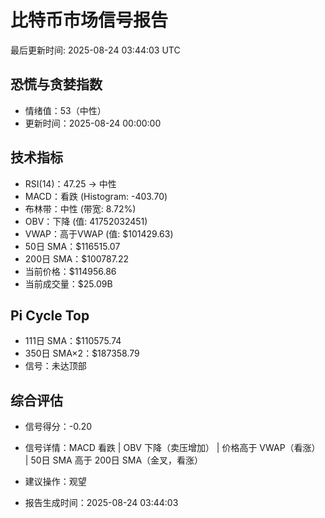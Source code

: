 # 比特币市场信号报告

最后更新时间: 2025-08-24 03:44:03 UTC

## 恐慌与贪婪指数
- 情绪值：53（中性）
- 更新时间：2025-08-24 00:00:00

## 技术指标
- RSI(14)：47.25 → 中性
- MACD：看跌 (Histogram: -403.70)
- 布林带：中性 (带宽: 8.72%)
- OBV：下降 (值: 41752032451)
- VWAP：高于VWAP (值: $101429.63)
- 50日 SMA：$116515.07
- 200日 SMA：$100787.22
- 当前价格：$114956.86
- 当前成交量：$25.09B

## Pi Cycle Top
- 111日 SMA：$110575.74
- 350日 SMA×2：$187358.79
- 信号：未达顶部

## 综合评估
- 信号得分：-0.20
- 信号详情：MACD 看跌 | OBV 下降（卖压增加） | 价格高于 VWAP（看涨） | 50日 SMA 高于 200日 SMA（金叉，看涨）
- 建议操作：观望

- 报告生成时间：2025-08-24 03:44:03